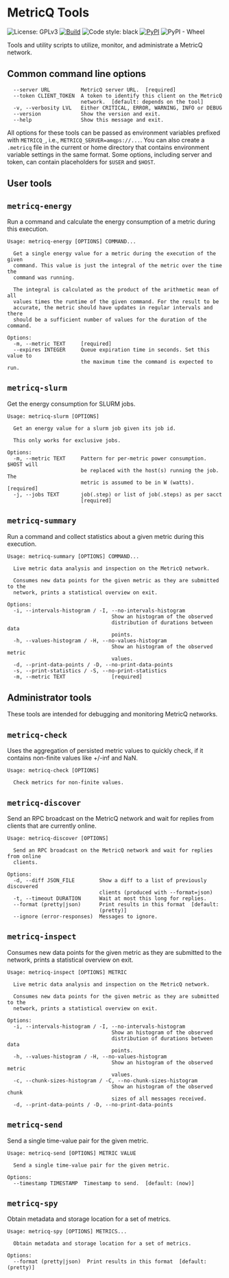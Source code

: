 MetricQ Tools
=============

![License: GPLv3](https://img.shields.io/badge/License-GPLv3-yellow)
[![Build](https://github.com/metricq/metricq-tools/actions/workflows/package.yml/badge.svg)](https://github.com/metricq/metricq-tools/actions/workflows/package.yml)
![Code style: black](https://img.shields.io/badge/code%20style-black-000000.svg)
[![PyPI](https://img.shields.io/pypi/v/metricq-tools)](https://pypi.org/project/metricq-tools/)
![PyPI - Wheel](https://img.shields.io/pypi/wheel/metricq-tools)

Tools and utility scripts to utilize, monitor, and administrate a MetricQ network.


Common command line options
---------------------------

```
  --server URL          MetricQ server URL.  [required]
  --token CLIENT_TOKEN  A token to identify this client on the MetricQ
                        network.  [default: depends on the tool]
  -v, --verbosity LVL   Either CRITICAL, ERROR, WARNING, INFO or DEBUG
  --version             Show the version and exit.
  --help                Show this message and exit.
```

All options for these tools can be passed as environment variables prefixed with `METRICQ_`,
i.e., `METRICQ_SERVER=amqps://...`.
You can also create a `.metricq` file in the current or home directory that contains environment variable settings in the same format.
Some options, including server and token, can contain placeholders for `$USER` and `$HOST`.


User tools
----------

`metricq-energy`
----------------

Run a command and calculate the energy consumption of a metric during this execution.

```
Usage: metricq-energy [OPTIONS] COMMAND...

  Get a single energy value for a metric during the execution of the given
  command. This value is just the integral of the metric over the time the
  command was running.

  The integral is calculated as the product of the arithmetic mean of all
  values times the runtime of the given command. For the result to be
  accurate, the metric should have updates in regular intervals and there
  should be a sufficient number of values for the duration of the command.

Options:
  -m, --metric TEXT     [required]
  --expires INTEGER     Queue expiration time in seconds. Set this value to
                        the maximum time the command is expected to run.
```

`metricq-slurm`
---------------

Get the energy consumption for SLURM jobs.

```
Usage: metricq-slurm [OPTIONS]

  Get an energy value for a slurm job given its job id.

  This only works for exclusive jobs.

Options:
  -m, --metric TEXT     Pattern for per-metric power consumption. $HOST will
                        be replaced with the host(s) running the job. The
                        metric is assumed to be in W (watts).  [required]
  -j, --jobs TEXT       job(.step) or list of job(.steps) as per sacct
                        [required]
```

`metricq-summary`
-----------------

Run a command and collect statistics about a given metric during this execution.

```
Usage: metricq-summary [OPTIONS] COMMAND...

  Live metric data analysis and inspection on the MetricQ network.

  Consumes new data points for the given metric as they are submitted to the
  network, prints a statistical overview on exit.

Options:
  -i, --intervals-histogram / -I, --no-intervals-histogram
                                  Show an histogram of the observed
                                  distribution of durations between data
                                  points.
  -h, --values-histogram / -H, --no-values-histogram
                                  Show an histogram of the observed metric
                                  values.
  -d, --print-data-points / -D, --no-print-data-points
  -s, --print-statistics / -S, --no-print-statistics
  -m, --metric TEXT               [required]
```

Administrator tools
-------------------

These tools are intended for debugging and monitoring MetricQ networks.

`metricq-check`
---------------

Uses the aggregation of persisted metric values to quickly check, if it contains non-finite values like +/-inf and NaN.

```
Usage: metricq-check [OPTIONS]

  Check metrics for non-finite values.
```

`metricq-discover`
------------------

Send an RPC broadcast on the MetricQ network and wait for replies from clients that are currently online.

```
Usage: metricq-discover [OPTIONS]

  Send an RPC broadcast on the MetricQ network and wait for replies from online
  clients.

Options:
  -d, --diff JSON_FILE        Show a diff to a list of previously discovered
                              clients (produced with --format=json)
  -t, --timeout DURATION      Wait at most this long for replies.
  --format (pretty|json)      Print results in this format  [default:
                              (pretty)]
  --ignore (error-responses)  Messages to ignore.
```

`metricq-inspect`
-----------------

Consumes new data points for the given metric as they are submitted to the network, prints a statistical overview on exit.

```
Usage: metricq-inspect [OPTIONS] METRIC

  Live metric data analysis and inspection on the MetricQ network.

  Consumes new data points for the given metric as they are submitted to the
  network, prints a statistical overview on exit.

Options:
  -i, --intervals-histogram / -I, --no-intervals-histogram
                                  Show an histogram of the observed
                                  distribution of durations between data
                                  points.
  -h, --values-histogram / -H, --no-values-histogram
                                  Show an histogram of the observed metric
                                  values.
  -c, --chunk-sizes-histogram / -C, --no-chunk-sizes-histogram
                                  Show an histogram of the observed chunk
                                  sizes of all messages received.
  -d, --print-data-points / -D, --no-print-data-points
```

`metricq-send`
--------------

Send a single time-value pair for the given metric.

```
Usage: metricq-send [OPTIONS] METRIC VALUE

  Send a single time-value pair for the given metric.

Options:
  --timestamp TIMESTAMP  Timestamp to send.  [default: (now)]
```

`metricq-spy`
-------------

Obtain metadata and storage location for a set of metrics.

```
Usage: metricq-spy [OPTIONS] METRICS...

  Obtain metadata and storage location for a set of metrics.

Options:
  --format (pretty|json)  Print results in this format  [default: (pretty)]
```


